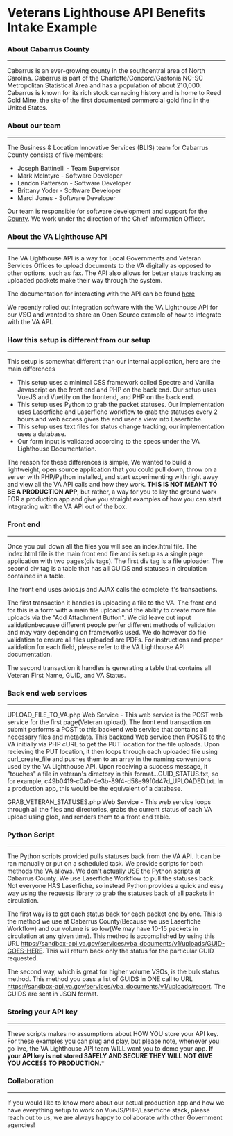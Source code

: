 # Veterans Lighthouse API Benefits Intake Example

### About Cabarrus County
---
Cabarrus is an ever-growing county in the southcentral area of North Carolina. Cabarrus is part of the Charlotte/Concord/Gastonia NC-SC Metropolitan Statistical Area and has a population of about 210,000. Cabarrus is known for its rich stock car racing history and is home to Reed Gold Mine, the site of the first documented commercial gold find in the United States.

### About our team
---
The Business & Location Innovative Services (BLIS) team for Cabarrus County consists of five members:

+ Joseph Battinelli - Team Supervisor
+ Mark McIntyre - Software Developer
+ Landon Patterson - Software Developer
+ Brittany Yoder - Software Developer
+ Marci Jones - Software Developer

Our team is responsible for software development and support for the [County](https://www.cabarruscounty.us/departments/information-technology). We work under the direction of the Chief Information Officer.

### About the VA Lighthouse API
---
The VA Lighthouse API is a way for Local Governments and Veteran Services Offices to upload documents to the VA digitally as opposed to other options, such as fax. The API also allows for better status tracking as uploaded packets make their way through the system.

The documentation for interacting with the API can be found [here](https://developer.va.gov/explore/benefits/docs/benefits?version=current)

We recently rolled out integration software with the VA Lighthouse API for our VSO and wanted to share an Open Source example of how to integrate with the VA API.

### How this setup is different from our setup
---
This setup is somewhat different than our internal application, here are the main differences

+ This setup uses a minimal CSS framework called Spectre and Vanilla Javascript on the front end and PHP on the back end. Our setup uses VueJS and Vuetify on the frontend, and PHP on the back end.
+ This setup uses Python to grab the packet statuses. Our implementation uses Laserfiche and Laserfiche workflow to grab the statuses every 2 hours and web access gives the end user a view into Laserfiche.
+ This setup uses text files for status change tracking, our implementation uses a database.
+ Our form input is validated according to the specs under the VA Lighthouse Documentation.

The reason for these differences is simple, We wanted to build a lightweight, open source application that you could pull down, throw on a server with PHP/Python installed, and start experimenting with right away and view all the VA API calls and how they work. **THIS IS NOT MEANT TO BE A PRODUCTION APP**, but rather, a way for you to lay the ground work FOR a production app and give you straight examples of how you can start integrating with the VA API out of the box.

### Front end
---
Once you pull down all the files you will see an index.html file. The index.html file is the main front end file and is setup as a single page application with two pages(div tags). The first div tag is a file uploader. The second div tag is a table that has all GUIDS and statuses in circulation contained in a table.

The front end uses axios.js and AJAX calls the complete it's transactions. 

The first transaction it handles is uploading a file to the VA. The front end for this is a form with a main file upload and the ability to create more file uploads via the "Add Attachment Button". We did leave out input validationbecause different people perfer different methods of validation and may vary depending on frameworks used. We do however do file validation to ensure all files uploaded are PDFs. For instructions and proper validation for each field, please refer to the VA Lighthouse API documentation.

The second transaction it handles is generating a table that contains all Veteran First Name, GUID, and VA Status.


### Back end web services
---
UPLOAD_FILE_TO_VA.php Web Service - This web service is the POST web service for the first page(Veteran upload). The front end transaction on submit performs a POST to this backend web service that contains all necessary files and metadata. This backend Web service then POSTS to the VA initially via PHP cURL to get the PUT location for the file uploads. Upon recieving the PUT location, it then loops through each uploaded file using curl_create_file and pushes them to an array in the naming conventions used by the VA Lighthouse API. Upon receiving a success message, it "touches" a file in veteran's directory in this format...GUID_STATUS.txt, so for example, c49b0419-c0a0-4e3b-89f4-d58e99f0d47d_UPLOADED.txt. In a production app, this would be the equivalent of a database.

GRAB_VETERAN_STATUSES.php Web Service - This web service loops through all the files and directories, grabs the current status of each VA upload using glob, and renders them to a front end table.

### Python Script
---
The Python scripts provided pulls statuses back from the VA API. It can be ran manually or put on a scheduled task. We provide scripts for both methods the VA allows. We don't actually USE the Python scripts at Cabarrus County. We use Laserfiche Workflow to pull the statuses back. Not everyone HAS Laserfiche, so instead Python provides a quick and easy way using the requests library to grab the statuses back of all packets in circulation.

The first way is to get each status back for each packet one by one. This is the method we use at Cabarrus County(Because we use Laserfiche Workflow) and our volume is so low(We may have 10-15 packets in circulation at any given time). This method is accomplished by using this URL https://sandbox-api.va.gov/services/vba_documents/v1/uploads/GUID-GOES-HERE. This will return back only the status for the particular GUID requested.

The second way, which is great for higher volume VSOs, is the bulk status method. This method you pass a list of GUIDS in ONE call to URL https://sandbox-api.va.gov/services/vba_documents/v1/uploads/report. The GUIDS are sent in JSON format.

### Storing your API key
---
These scripts makes no assumptions about HOW YOU store your API key. For these examples you can plug and play, but please note, whenever you go live, the VA Lighthouse API team WILL want you to demo your app. **If your API key is not stored SAFELY AND SECURE THEY WILL NOT GIVE YOU ACCESS TO PRODUCTION.***

### Collaboration
---
If you would like to know more about our actual production app and how we have everything setup to work on VueJS/PHP/Laserfiche stack, please reach out to us, we are always happy to collaborate with other Government agencies! 

